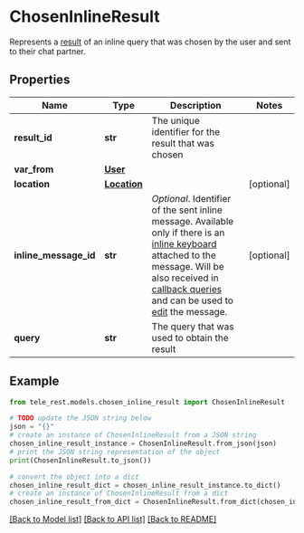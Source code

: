 # ChosenInlineResult

Represents a [result](https://core.telegram.org/bots/api/#inlinequeryresult) of an inline query that was chosen by the user and sent to their chat partner.

## Properties

Name | Type | Description | Notes
------------ | ------------- | ------------- | -------------
**result_id** | **str** | The unique identifier for the result that was chosen | 
**var_from** | [**User**](User.md) |  | 
**location** | [**Location**](Location.md) |  | [optional] 
**inline_message_id** | **str** | *Optional*. Identifier of the sent inline message. Available only if there is an [inline keyboard](https://core.telegram.org/bots/api/#inlinekeyboardmarkup) attached to the message. Will be also received in [callback queries](https://core.telegram.org/bots/api/#callbackquery) and can be used to [edit](https://core.telegram.org/bots/api/#updating-messages) the message. | [optional] 
**query** | **str** | The query that was used to obtain the result | 

## Example

```python
from tele_rest.models.chosen_inline_result import ChosenInlineResult

# TODO update the JSON string below
json = "{}"
# create an instance of ChosenInlineResult from a JSON string
chosen_inline_result_instance = ChosenInlineResult.from_json(json)
# print the JSON string representation of the object
print(ChosenInlineResult.to_json())

# convert the object into a dict
chosen_inline_result_dict = chosen_inline_result_instance.to_dict()
# create an instance of ChosenInlineResult from a dict
chosen_inline_result_from_dict = ChosenInlineResult.from_dict(chosen_inline_result_dict)
```
[[Back to Model list]](../README.md#documentation-for-models) [[Back to API list]](../README.md#documentation-for-api-endpoints) [[Back to README]](../README.md)


